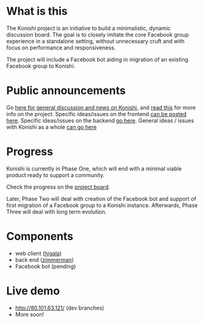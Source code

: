 # What is this

The Konishi project is an initiative to build a minimalistic, dynamic
discussion board. The goal is to closely imitate the core Facebook group
experience in a standalone setting, without unnecessary cruft and with focus on
performance and responsiveness.

The project will include a Facebook bot aiding in migration of an existing
Facebook group to Konishi.

# Public announcements
Go [here for general discussion and news on Konishi](https://github.com/orgs/konishi-project/teams/everyone), and [read this](https://github.com/konishi-project/konishi) for more info on the project. Specific ideas/issues on the frontend [can be posted here](https://github.com/konishi-project/higala/issues). Specific ideas/issues on the backend [go here](https://github.com/konishi-project/zimmerman/issues). General ideas / issues with Konishi as a whole [can go here](https://github.com/konishi-project/konishi/issues)

# Progress

Konishi is currently in Phase One, which will end with a minimal viable product
ready to support a community.

Check the progress on the [project
board](https://github.com/orgs/konishi-project/projects/1).

Later, Phase Two will deal with creation of the Facebook bot and support of
first migration of a Facebook group to a Konishi instance. Afterwards, Phase
Three will deal with long term evolution.

# Components

- web client ([higala](https://github.com/konishi-project/higala))
- back end ([zimmerman](https://github.com/konishi-project/zimmerman))
- Facebook bot (pending)

# Live demo
  * http://80.101.63.121/  (dev branches)
  * More soon!
